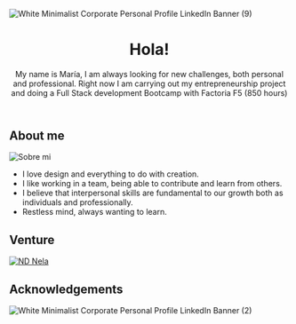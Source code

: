 ![White Minimalist Corporate Personal Profile LinkedIn Banner (9)](https://github.com/Mariafernandezsantos/mariafernandezsantos/assets/133371373/0afef1ca-2621-454f-ad20-6e7076eafa5f)

<!DOCTYPE html>
<html lang="es">
<head>
	<meta charset="UTF-8">
</head>
<body>
	<header>
		<h1>Hola!</h1>
		<p>My name is María, I am always looking for new challenges, both personal and professional. Right now I am carrying out my entrepreneurship project and doing a Full Stack development Bootcamp with Factoria F5 (850 hours)</p>
	</header>
	<main>
		<section>
			<h2>About me</h2>
			<img src="(https://github.com/Mariafernandezsantos/mariafernandezsantos/assets/133371373/89f49353-3653-4b92-a417-cc5e33741cc2)
" alt="Sobre mi">
			<ul>
				<li>I love design and everything to do with creation.</li>
				<li>I like working in a team, being able to contribute and learn from others.</li>
				<li>I believe that interpersonal skills are fundamental to our growth both as individuals and professionally.</li>
				<li>Restless mind, always wanting to learn.</li>
			</ul>
		</section>
		<section>
			<h2>Venture</h2>
			<a href="https://www.librosderetosndnela.com"><img src="![Logo de empresa](https://github.com/Mariafernandezsantos/mariafernandezsantos/assets/133371373/a0d59a81-606f-4f41-9213-22910bf3d952)
" alt="ND Nela"></a>
		</section>
		<section>
			<h2>Acknowledgements</h2>

![White Minimalist Corporate Personal Profile LinkedIn Banner (2)](https://github.com/Mariafernandezsantos/mariafernandezsantos/assets/133371373/4832d915-03e4-4bb1-8d0e-dd75db8e028d)
   </section>
	</main>
</body>
</html>


 

